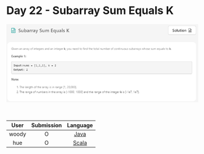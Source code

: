 # Day 22 - Subarray Sum Equals K

![](../images/22-subarray-sum-equals-k.png)

<br>

User  | Submission | Language
:--:  | :--------: | :-----:
woody | O          | [Java](./woody.md)
hue   | O          | [Scala](./hue.scala)